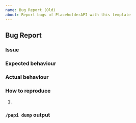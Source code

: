 ```yaml
---
name: Bug Report (Old)
about: Report bugs of PlaceholderAPI with this template
---
```


<!--
  ### Please read ###
  This template is only for reporting bugs of PlaceholderAPI!  
  If you want to request changes to the code of PlaceholderAPI, use the "Request change (PlaceholderAPI)" template.  
  For changes to the wiki consider making a Pull request towards the "wiki" folder containing your changes.

  Please also make sure that you use the latest Spigot release or the latest developement build and that your bug isn't already reported on the issues page.
  You may get Releases from following sources:
  
  - Spigot:  https://www.spigotmc.org/resources/6245/
  - Jenkins: http://ci.extendedclip.com/job/PlaceholderAPI/

  NOTE:
  PLEASE REPORT ISSUES WITH EXPANSIONS AND/OR PLACEHOLDERS TO THEIR CORRESPONDING REPOSITORY/ISSUE TRACKER.
  THIS REPOSITORY IS NOT FOR SUCH ISSUES.
-->
## Bug Report

### Issue
<!-- What is the issue? Describe it like you would tell a friend. -->


### Expected behaviour
<!-- What should PlaceholderAPI do? -->


### Actual behaviour
<!-- What does PlaceholderAPI actually do? -->


### How to reproduce
<!-- What steps did you made, to get this bug? -->

1. 

### `/papi dump` output
<!-- Please provide the URL that was generated when using /papi dump -->

